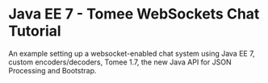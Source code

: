 # Java EE 7 - Tomee WebSockets Chat Tutorial

An example setting up a websocket-enabled chat system using Java EE 7, custom encoders/decoders, Tomee 1.7, the new Java API for JSON Processing and Bootstrap.


